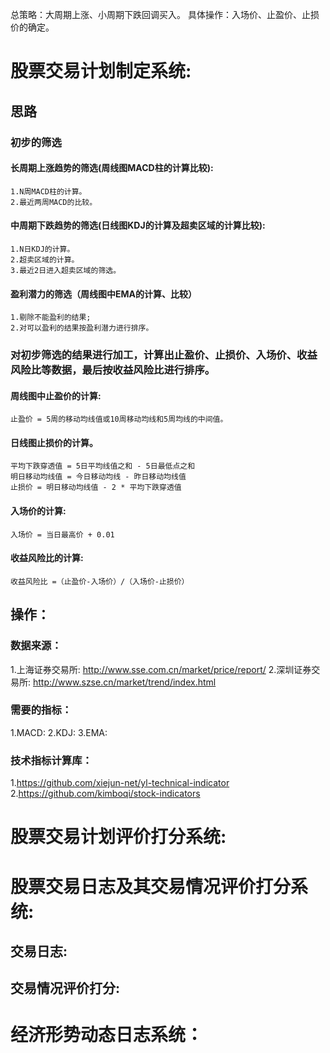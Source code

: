 总策略：大周期上涨、小周期下跌回调买入。
具体操作：入场价、止盈价、止损价的确定。

# 股票交易计划制定系统:
## 思路
### 初步的筛选
#### 长周期上涨趋势的筛选(周线图MACD柱的计算比较):
    1.N周MACD柱的计算。
    2.最近两周MACD的比较。

#### 中周期下跌趋势的筛选(日线图KDJ的计算及超卖区域的计算比较):
    1.N日KDJ的计算。
    2.超卖区域的计算。
    3.最近2日进入超卖区域的筛选。

#### 盈利潜力的筛选（周线图中EMA的计算、比较）
    1.剔除不能盈利的结果;
    2.对可以盈利的结果按盈利潜力进行排序。

### 对初步筛选的结果进行加工，计算出止盈价、止损价、入场价、收益风险比等数据，最后按收益风险比进行排序。
#### 周线图中止盈价的计算:
    止盈价 = 5周的移动均线值或10周移动均线和5周均线的中间值。

#### 日线图止损价的计算。
    平均下跌穿透值 = 5日平均线值之和 - 5日最低点之和
    明日移动均线值 = 今日移动均线 - 昨日移动均线值 
    止损价 = 明日移动均线值 - 2 * 平均下跌穿透值
#### 入场价的计算:
    入场价 = 当日最高价 + 0.01
#### 收益风险比的计算:
    收益风险比 =（止盈价-入场价）/（入场价-止损价）

## 操作：
### 数据来源：
1.上海证券交易所: http://www.sse.com.cn/market/price/report/
2.深圳证券交易所: http://www.szse.cn/market/trend/index.html

### 需要的指标：
1.MACD:
2.KDJ:
3.EMA:

### 技术指标计算库：
1.https://github.com/xiejun-net/yl-technical-indicator
2.https://github.com/kimboqi/stock-indicators

# 股票交易计划评价打分系统:
# 股票交易日志及其交易情况评价打分系统:
## 交易日志:
## 交易情况评价打分: 

# 经济形势动态日志系统：